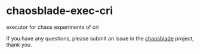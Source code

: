 # chaosblade-exec-cri
executor for chaos experiments of cri

If you have any questions, please submit an issue in the [chaosblade](https://github.com/lomoonmoonbird/chaosblade/issues) project, thank you.
